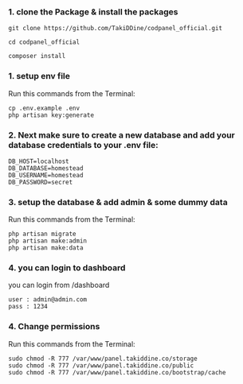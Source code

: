 

### 1. clone the Package & install the packages

```
git clone https://github.com/TakiDDine/codpanel_official.git
```
```
cd codpanel_official
```
```
composer install
```

### 1. setup env file
   
   Run this commands from the Terminal:

	cp .env.example .env
	php artisan key:generate


### 2. Next make sure to create a new database and add your database credentials to your .env file:

```
DB_HOST=localhost
DB_DATABASE=homestead
DB_USERNAME=homestead
DB_PASSWORD=secret
```


### 3. setup the database & add admin & some dummy data

Run this commands from the Terminal:

	php artisan migrate
	php artisan make:admin
	php artisan make:data

 
### 4. you can login to dashboard  
	
you can login from  /dashboard
 
	user : admin@admin.com
	pass : 1234

### 4. Change permissions
	
Run this commands from the Terminal:
 
	sudo chmod -R 777 /var/www/panel.takiddine.co/storage
	sudo chmod -R 777 /var/www/panel.takiddine.co/public
	sudo chmod -R 777 /var/www/panel.takiddine.co/bootstrap/cache
